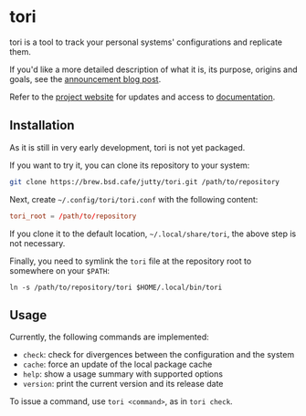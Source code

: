 # tori

tori is a tool to track your personal systems' configurations and replicate them.

If you'd like a more detailed description of what it is, its purpose, origins and goals, see the [announcement blog post](https://blog.jutty.dev/posts/introducing-tori/).

Refer to the [project website](https://tori.jutty.dev) for updates and access to [documentation](https://tori.jutty.dev/docs).

## Installation

As it is still in very early development, tori is not yet packaged.

If you want to try it, you can clone its repository to your system:

```sh
git clone https://brew.bsd.cafe/jutty/tori.git /path/to/repository
```

Next, create `~/.config/tori/tori.conf` with the following content:

```conf
tori_root = /path/to/repository
```

If you clone it to the default location, `~/.local/share/tori`, the above step is not necessary.

Finally, you need to symlink the `tori` file at the repository root to somewhere on your `$PATH`:

```
ln -s /path/to/repository/tori $HOME/.local/bin/tori
```

## Usage

Currently, the following commands are implemented:

- `check`: check for divergences between the configuration and the system
- `cache`: force an update of the local package cache
- `help`: show a usage summary with supported options
- `version`: print the current version and its release date

To issue a command, use `tori <command>`, as in `tori check`.
